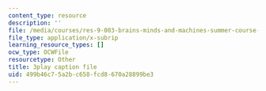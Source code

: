 ```yaml
---
content_type: resource
description: ''
file: /media/courses/res-9-003-brains-minds-and-machines-summer-course-summer-2015/499b46c75a2bc658fcd8670a28899be3_A4R2PQOHT2w.srt
file_type: application/x-subrip
learning_resource_types: []
ocw_type: OCWFile
resourcetype: Other
title: 3play caption file
uid: 499b46c7-5a2b-c658-fcd8-670a28899be3
---
```

